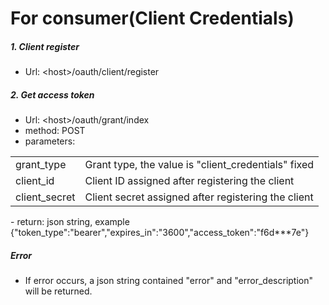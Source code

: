 For consumer(Client Credentials)
================================
##### 1. Client register
- Url: \<host\>/oauth/client/register

##### 2. Get access token
- Url: \<host\>/oauth/grant/index
- method: POST
- parameters:
<table>
  <tr>
    <td>grant_type</td>
    <td>Grant type, the value is "client_credentials" fixed</td>
  </tr>
  <tr>
    <td>client_id</td>
    <td>Client ID assigned after registering the client</td>
  </tr>
  <tr>
    <td>client_secret</td>
    <td>Client secret assigned after registering the client</td>
  </tr>
</table>
- return: json string, example {"token_type":"bearer","expires_in":"3600","access_token":"f6d***7e"}

##### Error
- If error occurs, a json string contained "error" and "error_description" will be returned.
